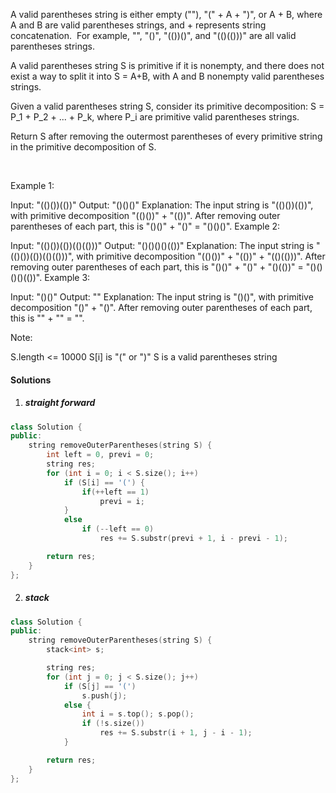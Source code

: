 A valid parentheses string is either empty (""), "(" + A + ")", or A + B, where A and B are valid parentheses strings, and + represents string concatenation.  For example, "", "()", "(())()", and "(()(()))" are all valid parentheses strings.

A valid parentheses string S is primitive if it is nonempty, and there does not exist a way to split it into S = A+B, with A and B nonempty valid parentheses strings.

Given a valid parentheses string S, consider its primitive decomposition: S = P_1 + P_2 + ... + P_k, where P_i are primitive valid parentheses strings.

Return S after removing the outermost parentheses of every primitive string in the primitive decomposition of S.

 

Example 1:

Input: "(()())(())"
Output: "()()()"
Explanation: 
The input string is "(()())(())", with primitive decomposition "(()())" + "(())".
After removing outer parentheses of each part, this is "()()" + "()" = "()()()".
Example 2:

Input: "(()())(())(()(()))"
Output: "()()()()(())"
Explanation: 
The input string is "(()())(())(()(()))", with primitive decomposition "(()())" + "(())" + "(()(()))".
After removing outer parentheses of each part, this is "()()" + "()" + "()(())" = "()()()()(())".
Example 3:

Input: "()()"
Output: ""
Explanation: 
The input string is "()()", with primitive decomposition "()" + "()".
After removing outer parentheses of each part, this is "" + "" = "".
 

Note:

S.length <= 10000
S[i] is "(" or ")"
S is a valid parentheses string

#### Solutions

1. ##### straight forward

```cpp
class Solution {
public:
    string removeOuterParentheses(string S) {
        int left = 0, previ = 0;
        string res;
        for (int i = 0; i < S.size(); i++)
            if (S[i] == '(') {
                if(++left == 1)
                    previ = i;
            }
            else
                if (--left == 0)
                    res += S.substr(previ + 1, i - previ - 1);

        return res;
    }
};
```

2. ##### stack

```cpp
class Solution {
public:
    string removeOuterParentheses(string S) {
        stack<int> s;

        string res;
        for (int j = 0; j < S.size(); j++)
            if (S[j] == '(')
                s.push(j);
            else {
                int i = s.top(); s.pop();
                if (!s.size())
                    res += S.substr(i + 1, j - i - 1); 
            }

        return res;
    }
};
```